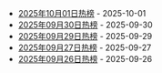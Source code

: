 * [2025年10月01日热榜](https://product-daily.haha.ai/posts/20251001) - 2025-10-01
* [2025年09月30日热榜](https://product-daily.haha.ai/posts/20250930) - 2025-09-30
* [2025年09月29日热榜](https://product-daily.haha.ai/posts/20250929) - 2025-09-29
* [2025年09月27日热榜](https://product-daily.haha.ai/posts/20250927) - 2025-09-27
* [2025年09月26日热榜](https://product-daily.haha.ai/posts/20250926) - 2025-09-26
